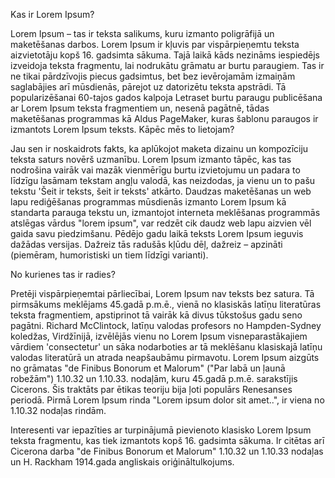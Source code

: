 Kas ir Lorem Ipsum?

Lorem Ipsum – tas ir teksta salikums, kuru izmanto poligrāfijā un maketēšanas darbos. Lorem Ipsum ir kļuvis par vispārpieņemtu teksta aizvietotāju kopš 16. gadsimta sākuma. Tajā laikā kāds nezināms iespiedējs izveidoja teksta fragmentu, lai nodrukātu grāmatu ar burtu paraugiem. Tas ir ne tikai pārdzīvojis piecus gadsimtus, bet bez ievērojamām izmaiņām saglabājies arī mūsdienās, pārejot uz datorizētu teksta apstrādi. Tā popularizēšanai 60-tajos gados kalpoja Letraset burtu paraugu publicēšana ar Lorem Ipsum teksta fragmentiem un, nesenā pagātnē, tādas maketēšanas programmas kā Aldus PageMaker, kuras šablonu paraugos ir izmantots Lorem Ipsum teksts.
Kāpēc mēs to lietojam?

Jau sen ir noskaidrots fakts, ka aplūkojot maketa dizainu un kompozīciju teksta saturs novērš uzmanību. Lorem Ipsum izmanto tāpēc, kas tas nodrošina vairāk vai mazāk vienmērīgu burtu izvietojumu un padara to līdzīgu lasāmam tekstam angļu valodā, kas neizdodas, ja vienu un to pašu tekstu 'Šeit ir teksts, šeit ir teksts' atkārto. Daudzas maketēšanas un web lapu rediģēšanas programmas mūsdienās izmanto Lorem Ipsum kā standarta parauga tekstu un, izmantojot interneta meklēšanas programmās atslēgas vārdus "lorem ipsum", var redzēt cik daudz web lapu aizvien vēl gaida savu piedzimšanu. Pēdējo gadu laikā teksts Lorem Ipsum ieguvis dažādas versijas. Dažreiz tās radušās kļūdu dēļ, dažreiz – apzināti (piemēram, humoristiski un tiem līdzīgi varianti).

No kurienes tas ir radies?

Pretēji vispārpieņemtai pārliecībai, Lorem Ipsum nav teksts bez satura. Tā pirmsākums meklējams 45.gadā p.m.ē., vienā no klasiskās latīņu literatūras teksta fragmentiem, apstiprinot tā vairāk kā divus tūkstošus gadu seno pagātni. Richard McClintock, latīņu valodas profesors no Hampden-Sydney koledžas, Virdžīnijā, izvēlējās vienu no Lorem Ipsum visneparastākajiem vārdiem 'consectetur' un sāka nodarboties ar tā meklēšanu klasiskajā latīņu valodas literatūrā un atrada neapšaubāmu pirmavotu. Lorem Ipsum aizgūts no grāmatas "de Finibus Bonorum et Malorum" ("Par labā un ļaunā robežām") 1.10.32 un 1.10.33. nodaļām, kuru 45.gadā p.m.ē. sarakstījis Cicerons. Šis traktāts par ētikas teoriju bija ļoti populārs Renesanses periodā. Pirmā Lorem Ipsum rinda "Lorem ipsum dolor sit amet..", ir viena no 1.10.32 nodaļas rindām.

Interesenti var iepazīties ar turpinājumā pievienoto klasisko Lorem Ipsum teksta fragmentu, kas tiek izmantots kopš 16. gadsimta sākuma. Ir citētas arī Cicerona darba "de Finibus Bonorum et Malorum" 1.10.32 un 1.10.33 nodaļas un H. Rackham 1914.gada angliskais oriģināltulkojums.
